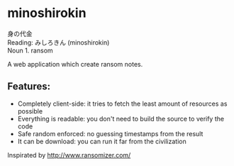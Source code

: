 # minoshirokin

身の代金  
Reading: みしろきん (minoshirokin)  
Noun 1. ransom

A web application which create ransom notes.

## Features:

* Completely client-side: it tries to fetch the least amount of resources as possible
* Everything is readable: you don't need to build the source to verify the code
* Safe random enforced: no guessing timestamps from the result
* It can be download: you can run it far from the civilization

Inspirated by http://www.ransomizer.com/